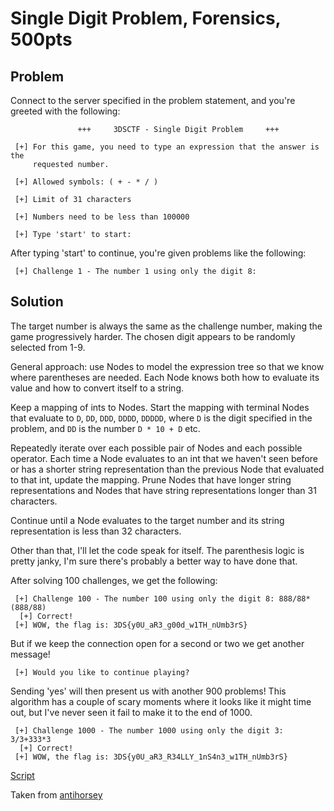 # Single Digit Problem, Forensics, 500pts

## Problem

Connect to the server specified in the problem statement, and you're greeted
with the following:

```
               +++     3DSCTF - Single Digit Problem     +++

 [+] For this game, you need to type an expression that the answer is the
     requested number.

 [+] Allowed symbols: ( + - * / )

 [+] Limit of 31 characters

 [+] Numbers need to be less than 100000

 [+] Type 'start' to start:
```

After typing 'start' to continue, you're given problems like the following:

```
 [+] Challenge 1 - The number 1 using only the digit 8:
```

## Solution

The target number is always the same as the challenge number, making the game
progressively harder. The chosen digit appears to be randomly selected from
1-9.

General approach: use Nodes to model the expression tree so that we know where
parentheses are needed. Each Node knows both how to evaluate its value and how
to convert itself to a string.

Keep a mapping of ints to Nodes. Start the mapping with terminal Nodes that
evaluate to `D`, `DD`, `DDD`, `DDDD`, `DDDDD`, where `D` is the digit specified
in the problem, and `DD` is the number `D * 10 + D` etc.

Repeatedly iterate over each possible pair of Nodes and each possible operator.
Each time a Node evaluates to an int that we haven't seen before or has a
shorter string representation than the previous Node that evaluated to that
int, update the mapping. Prune Nodes that have longer string representations
and Nodes that have string representations longer than 31 characters.

Continue until a Node evaluates to the target number and its string
representation is less than 32 characters.

Other than that, I'll let the code speak for itself. The parenthesis logic is
pretty janky, I'm sure there's probably a better way to have done that.

After solving 100 challenges, we get the following:

```
 [+] Challenge 100 - The number 100 using only the digit 8: 888/88*(888/88)
  [+] Correct!
 [+] WOW, the flag is: 3DS{y0U_aR3_g00d_w1TH_nUmb3rS}
```

But if we keep the connection open for a second or two we get another message!

```
 [+] Would you like to continue playing?
```

Sending 'yes' will then present us with another 900 problems! This algorithm
has a couple of scary moments where it looks like it might time out, but I've
never seen it fail to make it to the end of 1000.

```
 [+] Challenge 1000 - The number 1000 using only the digit 3: 3/3+333*3
  [+] Correct!
 [+] WOW, the flag is: 3DS{y0U_aR3_R34LLY_1nS4n3_w1TH_nUmb3rS}
```
[Script](single.py)

Taken from [antihorsey](https://github.com/antihorsey/ctf-writeups/tree/master/3dsctf-2017/Single%20Digit%20Problem)

